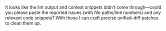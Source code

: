 It looks like the lint output and context snippets didn’t come through—could you please paste the reported issues (with file paths/line numbers) and any relevant code snippets? With those I can craft precise unified-diff patches to clean them up.